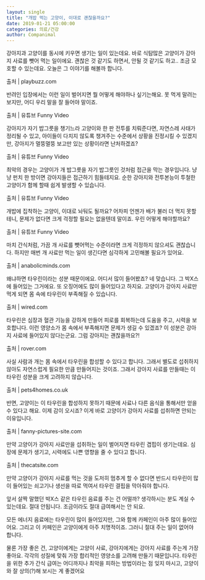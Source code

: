 ```yaml
---
layout: single
title: "개밥 먹는 고양이, 이대로 괜찮을까요?"
date: 2019-01-21 05:00:00
categories: 의료/건강
author: Companimal
---
```


강아지과 고양이를 동시에 키우면 생기는 일이 있는데요. 바로 식탐많은 고양이가 강아지 사료를 뺏어 먹는 일이에요. 괜찮은 것 같기도 하면서, 안될 것 같기도 하고.. 조금 모호할 수 있는데요. 오늘은 그 이야기를 해볼까 합니다.

출처 | playbuzz.com

반려인 입장에서는 이런 일이 벌어지면 뭘 어떻게 해야하나 싶기는해요. 못 먹게 말려는 보지만, 어디 우리 말을 잘 들어야 말이죠.

출처 | 유튜브 Funny Video

강아지가 자기 밥그릇을 챙기느라 고양이와 한 판 전투를 치뤄준다면, 자연스레 사태가 정리될 수 있고, 아이들이 다치지 않도록 챙겨주는 수준에서 상황을 진정시킬 수 있겠지만, 강아지가 멀뚱멀뚱 보고만 있는 상황이라면 난처하겠죠?

출처 | 유튜브 Funny Video

최악의 경우는 고양이가 개 밥그릇을 자기 밥그릇인 것처럼 접근을 막는 경우입니다. 냥냥 펀치 한 방이면 강아지들은 접근하기 힘들테지요. 순한 강아지와 전투본능이 투철한 고양이가 함께 할때 쉽게 발생할 수 있습니다.

출처 | 유튜브 Funny Video

개밥에 집착하는 고양이, 이대로 놔둬도 될까요? 어차피 언젠가 배가 불러 더 먹지 못할테니, 문제가 없다면 크게 걱정할 필요는 없을텐데 말이죠. 우린 어떻게 해야할까요?

출처 | 유튜브 Funny Video

마치 간식처럼, 가끔 개 사료를 뺏어먹는 수준이라면 크게 걱정하지 않으셔도 괜찮습니다. 하지만 매번 개 사료만 먹는 일이 생긴다면 심각하게 고민해볼 필요가 있어요.

출처 | anabolicminds.com

왜냐하면 타우린이라는 성분 때문이에요. 어디서 많이 들어봤죠? 네 맞습니다. 그 박X스에 들어있는 그거에요. 또 오징어에도 많이 들어있다고 하지요. 고양이가 강아지 사료만 먹게 되면 몸 속에 타우린이 부족해질 수 있습니다.

출처 | wired.com

타우린은 심장과 혈관 기능을 강하게 만들어 피로를 회복하는데 도움을 주고, 시력을 보호합니다. 이런 영양소가 몸 속에서 부족해지면 문제가 생길 수 있겠죠? 이 성분은 강아지 사료에 들어있지 않다는군요. 그럼 강아지는 괜찮을까요?!

출처 | rover.com

사실 사람과 개는 몸 속에서 타우린을 합성할 수 있다고 합니다. 그래서 별도로 섭취하지 않아도 자연스럽게 필요한 만큼 만들어지는 것이죠. 그래서 강아지 사료를 만들때는 이 타우린 성분을 크게 고려하지 않습니다.

출처 | pets4homes.co.uk

반면, 고양이는 이 타우린을 합성하지 못하기 때문에 사료나 다른 음식을 통해서만 얻을 수 있다고 해요. 이제 감이 오시죠? 이게 바로 고양이가 강아지 사료를 섭취하면 안되는 이유입니다.

출처 | fanny-pictures-site.com

만약 고양이가 강아지 사료만을 섭취하는 일이 벌어지면 타우린 겹핍이 생기는데요. 심장에 문제가 생기고, 시력에도 나쁜 영향을 줄 수 있다고 합니다.

출처 | thecatsite.com

만약 고양이가 강아지 사료를 먹는 것을 도저히 멈추게 할 수 없다면 반드시 타우린이 많이 들어있는 쇠고기나 생선을 따로 먹여서 타우린 결핍을 막아줘야 합니다.

앞서 살짝 말했던 박X스 같은 타우린 음료를 주는 건 어떨까? 생각하시는 분도 계실 수 있는데요. 절대 안됩니다. 조금이라도 절대 급여해서는 안 되요.

모든 에너지 음료에는 타우린이 많이 들어있지만, 그와 함께 카페인이 아주 많이 들어있어요. 그리고 이 카페인은 고양이에게 아주 치명적이죠. 그러니 절대 주는 일이 없어야 합니다.

물론 가장 좋은 건, 고양이에게는 고양이 사료, 강아지에게는 강아지 사료를 주는게 가장 좋아요. 각각의 성질에 맞춰 가장 합리적인 영양소를 고려해 만들기 때문입니다. 타우린을 위한 추가 간식 급여는 어디까지나 최악을 피하는 방법이라는 점 잊지 마시고, 고양이와 잘 상의(?)해 보시는 게 좋겠어요

